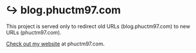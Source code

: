 # ↪️ blog.phuctm97.com

This project is served only to redirect old URLs (blog.phuctm97.com) to new URLs (phuctm97.com).

[Check out my website][my website] at phuctm97.com.

<!-- Links -->

[my website]: https://phuctm97.com
